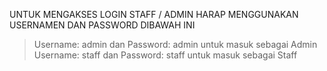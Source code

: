 UNTUK MENGAKSES LOGIN STAFF / ADMIN
 HARAP MENGGUNAKAN USERNAMEN DAN PASSWORD DIBAWAH INI

> Username: admin dan Password: admin untuk masuk sebagai Admin
> Username: staff dan Password: staff untuk masuk sebagai Staff

